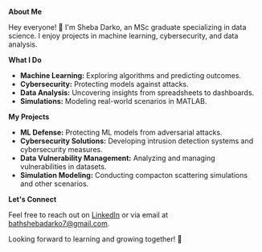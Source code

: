 **About Me**

Hey everyone! 👋 I'm Sheba Darko, an MSc graduate specializing in data science. I enjoy projects in machine learning, cybersecurity, and data analysis.

**What I Do**

- **Machine Learning:** Exploring algorithms and predicting outcomes.
- **Cybersecurity:** Protecting models against attacks.
- **Data Analysis:** Uncovering insights from spreadsheets to dashboards.
- **Simulations:** Modeling real-world scenarios in MATLAB.

**My Projects**

- **ML Defense:** Protecting ML models from adversarial attacks.
- **Cybersecurity Solutions:** Developing intrusion detection systems and cybersecurity measures.
- **Data Vulnerability Management:** Analyzing and managing vulnerabilities in datasets.
- **Simulation Modeling:** Conducting compacton scattering simulations and other scenarios.

**Let's Connect**

Feel free to reach out on [LinkedIn](https://de.linkedin.com/in/bathsheba-darko-480b9198) or via email at bathshebadarko7@gmail.com.

Looking forward to learning and growing together! 🌟
